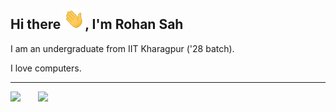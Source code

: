 <h2>Hi there <img src="https://raw.githubusercontent.com/ABSphreak/ABSphreak/master/gifs/Hi.gif" height="33px">, I'm Rohan Sah</h2>
I am an undergraduate from IIT Kharagpur ('28 batch).

I love computers.<br>

<hr>

<a href="https://github.com/rosa479">
<img height="160" src="https://github-readme-stats-eight-theta.vercel.app/api/top-langs/?username=rosa479&layout=compact&langs_count=8&theme=material-palenight"/>
</a>
<a href="https://github.com/rosa479">
<img width="460" src="https://github-readme-stats-eight-theta.vercel.app/api?username=rosa479&show_icons=true&theme=material-palenight&include_all_commits=true&count_private=true" align="right"/>
</a>
